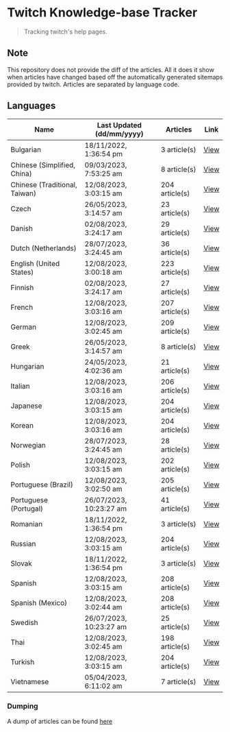 # Twitch Knowledge-base Tracker
> Tracking twitch's help pages. 

## Note
This repository does not provide the diff of the articles. All it does it show when articles have changed based
off the automatically generated sitemaps provided by twitch. Articles are separated by language code.

## Languages

| Name                          | Last Updated (dd/mm/yyyy) | Articles       | Link                   |
|-------------------------------|---------------------------|----------------|------------------------|
| Bulgarian                     | 18/11/2022, 1:36:54 pm    | 3 article(s)   | [View](docs/bg.md)     |
| Chinese (Simplified, China)   | 09/03/2023, 7:53:25 am    | 8 article(s)   | [View](docs/zh_CN.md)  |
| Chinese (Traditional, Taiwan) | 12/08/2023, 3:03:15 am    | 204 article(s) | [View](docs/zh_TW.md)  |
| Czech                         | 26/05/2023, 3:14:57 am    | 23 article(s)  | [View](docs/cs.md)     |
| Danish                        | 02/08/2023, 3:24:17 am    | 29 article(s)  | [View](docs/da.md)     |
| Dutch (Netherlands)           | 28/07/2023, 3:24:45 am    | 36 article(s)  | [View](docs/nl_NL.md)  |
| English (United States)       | 12/08/2023, 3:00:18 am    | 223 article(s) | [View](docs/en_US.md)  |
| Finnish                       | 02/08/2023, 3:24:17 am    | 27 article(s)  | [View](docs/fi.md)     |
| French                        | 12/08/2023, 3:03:16 am    | 207 article(s) | [View](docs/fr.md)     |
| German                        | 12/08/2023, 3:02:45 am    | 209 article(s) | [View](docs/de.md)     |
| Greek                         | 26/05/2023, 3:14:57 am    | 8 article(s)   | [View](docs/el.md)     |
| Hungarian                     | 24/05/2023, 4:02:36 am    | 21 article(s)  | [View](docs/hu.md)     |
| Italian                       | 12/08/2023, 3:03:16 am    | 206 article(s) | [View](docs/it.md)     |
| Japanese                      | 12/08/2023, 3:03:15 am    | 204 article(s) | [View](docs/ja.md)     |
| Korean                        | 12/08/2023, 3:03:16 am    | 204 article(s) | [View](docs/ko.md)     |
| Norwegian                     | 28/07/2023, 3:24:45 am    | 28 article(s)  | [View](docs/no.md)     |
| Polish                        | 12/08/2023, 3:03:15 am    | 202 article(s) | [View](docs/pl.md)     |
| Portuguese (Brazil)           | 12/08/2023, 3:02:50 am    | 205 article(s) | [View](docs/pt_BR.md)  |
| Portuguese (Portugal)         | 26/07/2023, 10:23:27 am   | 41 article(s)  | [View](docs/pt_PT.md)  |
| Romanian                      | 18/11/2022, 1:36:54 pm    | 3 article(s)   | [View](docs/ro.md)     |
| Russian                       | 12/08/2023, 3:03:15 am    | 204 article(s) | [View](docs/ru.md)     |
| Slovak                        | 18/11/2022, 1:36:54 pm    | 3 article(s)   | [View](docs/sk.md)     |
| Spanish                       | 12/08/2023, 3:03:15 am    | 208 article(s) | [View](docs/es.md)     |
| Spanish (Mexico)              | 12/08/2023, 3:02:44 am    | 208 article(s) | [View](docs/es_MX.md)  |
| Swedish                       | 26/07/2023, 10:23:27 am   | 25 article(s)  | [View](docs/sv.md)     |
| Thai                          | 12/08/2023, 3:02:45 am    | 198 article(s) | [View](docs/th.md)     |
| Turkish                       | 12/08/2023, 3:03:15 am    | 204 article(s) | [View](docs/tr.md)     |
| Vietnamese                    | 05/04/2023, 6:11:02 am    | 7 article(s)   | [View](docs/vi.md)     |

### Dumping
A dump of articles can be found [here](docs/RAW.md)